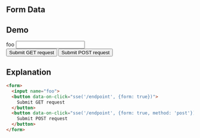 ## Form Data

## Demo

<form class="space-y-8">
  <label class="flex items-center gap-2 input input-bordered">
    foo
    <input name="foo" class="grow"/>
  </label>
  <div class="space-x-4">
    <button data-on-click="sse('/examples/form_data/data', {form: true})" class="btn btn-primary">
      Submit GET request
    </button>
    <button data-on-click="sse('/examples/form_data/data', {form: true, method: 'post'})" class="btn btn-primary">
      Submit POST request
    </button>
  </div>
</form>

## Explanation

```html
<form>
  <input name="foo">
  <button data-on-click="sse('/endpoint', {form: true})">
    Submit GET request
  </button>
  <button data-on-click="sse('/endpoint', {form: true, method: 'post'})">
    Submit POST request
  </button>
</form>
```